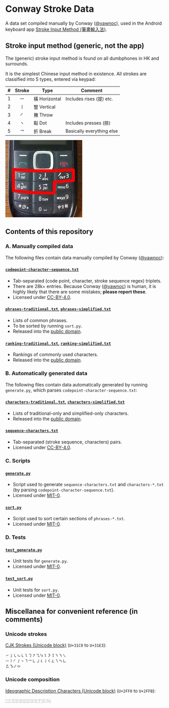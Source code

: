 # Conway Stroke Data

A data set compiled manually by Conway ([@yawnoc]),
used in the Android keyboard app [Stroke Input Method (筆畫輸入法)][app].


## Stroke input method (generic, not the app)

The (generic) stroke input method is found on all dumbphones
in HK and surrounds.

It is the simplest Chinese input method in existence.
All strokes are classified into 5 types, entered via keypad:

| \# | Stroke | Type | Comment |
| -: | :-: | - | - |
| 1 | ㇐ | 橫 Horizontal | Includes rises (提) etc. |
| 2 | ㇑ | 豎 Vertical | |
| 3 | ㇒ | 撇 Throw | |
| 4 | ㇔ | 點 Dot | Includes presses (捺) |
| 5 | ㇖ | 折 Break | Basically everything else |

![Picture of a dumbphone with stroke input method on keys 1 to 5.][dumbphone]

[app]: https://github.com/stroke-input/stroke-input-android
[dumbphone]: dumbphone-stroke-input.jpg
[@yawnoc]: https://github.com/yawnoc


## Contents of this repository


### A. Manually compiled data

The following files contain data manually compiled by Conway ([@yawnoc]):

#### [`codepoint-character-sequence.txt`]

- Tab-separated (code point, character, stroke sequence regex) triplets.
- There are 28k+ entries. Because Conway ([@yawnoc]) is human,
  it is highly likely that there are some mistakes; **please report these**.
- Licensed under [CC-BY-4.0].

#### [`phrases-traditional.txt`], [`phrases-simplified.txt`]

- Lists of common phrases.
- To be sorted by running `sort.py`.
- Released into the [public domain].

#### [`ranking-traditional.txt`], [`ranking-simplified.txt`]

- Rankings of commonly used characters.
- Released into the [public domain].


### B. Automatically generated data

The following files contain data automatically generated
by running `generate.py`, which parses `codepoint-character-sequence.txt`:

#### [`characters-traditional.txt`], [`characters-simplified.txt`]

- Lists of traditional-only and simplified-only characters.
- Released into the [public domain].

#### [`sequence-characters.txt`]

- Tab-separated (stroke sequence, characters) pairs.
- Licensed under [CC-BY-4.0].


### C. Scripts

#### [`generate.py`]

- Script used to generate `sequence-characters.txt` and `characters-*.txt`
  (by parsing `codepoint-character-sequence.txt`).
- Licensed under [MIT-0].

#### [`sort.py`]

- Script used to sort certain sections of `phrases-*.txt`.
- Licensed under [MIT-0].


### D. Tests

#### [`test_generate.py`]

- Unit tests for `generate.py`.
- Licensed under [MIT-0].

#### [`test_sort.py`]

- Unit tests for `sort.py`.
- Licensed under [MIT-0].

[`characters-traditional.txt`]: characters-traditional.txt
[`characters-simplified.txt`]: characters-simplified.txt
[`codepoint-character-sequence.txt`]: codepoint-character-sequence.txt
[`generate.py`]: generate.py
[`phrases-traditional.txt`]: phrases-traditional.txt
[`phrases-simplified.txt`]: phrases-simplified.txt
[`ranking-traditional.txt`]: ranking-traditional.txt
[`ranking-simplified.txt`]: ranking-simplified.txt
[`sort.py`]: sort.py
[`sequence-characters.txt`]: sequence-characters.txt
[`test_generate.py`]: test_generate.py
[`test_sort.py`]: test_sort.py
[CC-BY-4.0]: https://creativecommons.org/licenses/by/4.0/
[MIT-0]: https://spdx.org/licenses/MIT-0
[public domain]: https://creativecommons.org/publicdomain/zero/1.0/


## Miscellanea for convenient reference (in comments)


### Unicode strokes

[CJK Strokes (Unicode block)] (`U+31C0` to `U+31E3`):

````
㇀㇁㇂㇃㇄㇅㇆㇇㇈㇉㇊㇋㇌㇍㇎㇏
㇐㇑㇒㇓㇔㇕㇖㇗㇘㇙㇚㇛㇜㇝㇞㇟
㇠㇡㇢㇣
````

### Unicode composition

[Ideographic Description Characters (Unicode block)] (`U+2FF0` to `U+2FFB`):

````
⿰⿱⿲⿳⿴⿵⿶⿷⿸⿹⿺⿻
````


[CJK Strokes (Unicode block)]:
  https://en.wikipedia.org/wiki/CJK_Strokes_(Unicode_block)
[Ideographic Description Characters (Unicode block)]:
  https://en.wikipedia.org/wiki/Ideographic_Description_Characters_(Unicode_block)

